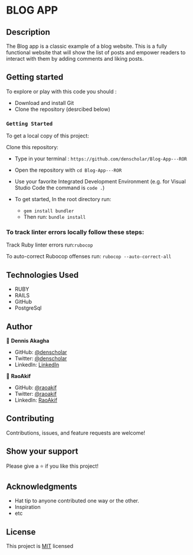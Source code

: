 # BLOG APP

## Description

The Blog app is a classic example of a blog website. This is a fully functional website that will show the list of posts and empower readers to interact with them by adding comments and liking posts.

## Getting started

To explore or play with this code you should :

- Download and install Git
- Clone the repository (desrcibed below)

### `Getting Started`

To get a local copy of this project:

Clone this repository:
   * Type in your terminal : `https://github.com/denscholar/Blog-App---ROR`

- Open the repository with `cd Blog-App---ROR`
- Use your favorite Integrated Development Environment (e.g. for Visual Studio Code the command is `code .`)

- To get started, In the root directory run:
   * `gem install bundler`
   * Then run: `bundle install`


### To track linter errors locally follow these steps:  

Track Ruby linter errors run:`rubocop`

To auto-correct Rubocop offenses run: `rubocop --auto-correct-all` 


## Technologies Used

- RUBY
- RAILS
- GitHub
- PostgreSql

## Author

👤 **Dennis Akagha**

- GitHub: [@denscholar](https://github.com/denscholar)
- Twitter: [@denscholar](https://twitter.com/dennisakagha)
- LinkedIn: [LinkedIn](https://www.linkedin.com/in/dennisakagha/)

👤 **RaoAkif**

- GitHub: [@raoakif](https://github.com/RaoAkif)
- Twitter: [@raoakif](https://twitter.com/RaoAkif)
- LinkedIn: [RaoAkif](https://linkedin.com/in/RaoAkif)


## Contributing

Contributions, issues, and feature requests are welcome!

## Show your support

Please give a ⭐️ if you like this project!

## Acknowledgments

- Hat tip to anyone contributed one way or the other.
- Inspiration
- etc

## License

This project is [MIT](https://github.com/microverseinc/readme-template/blob/master/MIT.md) licensed
